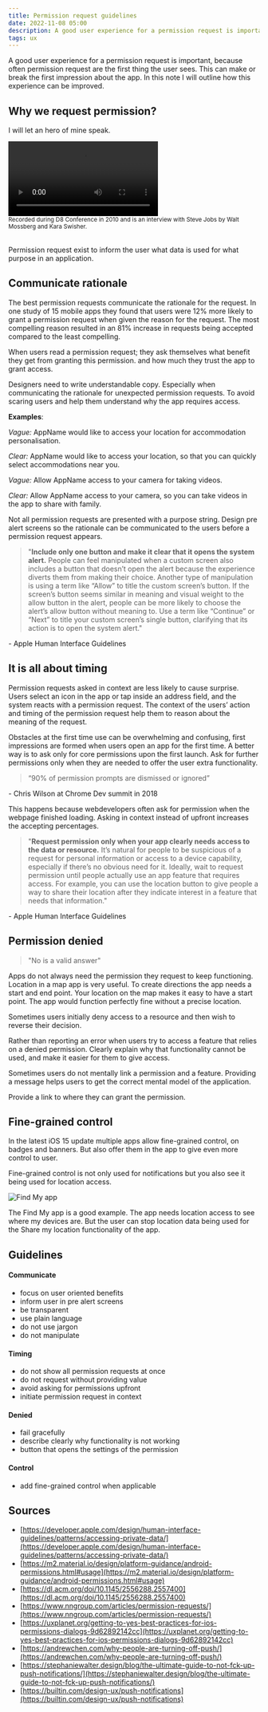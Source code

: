 ```yaml
---
title: Permission request guidelines
date: 2022-11-08 05:00
description: A good user experience for a permission request is important, because often permission request are the first thing the user sees. This can make or break the first impression about the app.
tags: ux
---
```


A good user experience for a permission request is important, because often permission request are the first thing the user sees. This can make or break the first impression about the app. In this note I will outline how this experience can be improved. 


## Why we request permission?

I will let an hero of mine speak. 

<video class="video-shortcode" preload="auto" controls>
    <source src="https://petercammeraat.net/assets/videos/permission-request-guidelines/steve-jobs-about-privacy-and-permissions.mp4" type="video/mp4">
    There should have been a video here but your browser does not seem
    to support it.
</video>

<br/>
<small>Recorded during D8 Conference in 2010 and is an interview with Steve Jobs by Walt Mossberg and Kara Swisher.</small>
<br/>
<br/>

Permission request exist to inform the user what data is used for what purpose in an application.


## Communicate rationale 

The best permission requests communicate the rationale for the request. In one study of 15 mobile apps they found that users were 12% more likely to grant a permission request when given the reason for the request. The most compelling reason resulted in an 81% increase in requests being accepted compared to the least compelling. 

When users read a permission request; they ask themselves what benefit they get from granting this permission. and how much they trust the app to grant access. 

Designers need to write understandable copy. Especially when communicating the rationale for unexpected permission requests. To avoid scaring users and help them understand why the app requires access. 

**Examples**:

*Vague:* AppName would like to access your location for accommodation personalisation.

*Clear:* AppName would like to access your location, so that you can quickly select accommodations near you.


*Vague:* Allow AppName access to your camera for taking videos.

*Clear:* Allow AppName access to your camera, so you can take videos in the app to share with family.

Not all permission requests are presented with a purpose string. Design pre alert screens so the rationale can be communicated to the users before a permission request appears. 

> "**Include only one button and make it clear that it opens the system alert.** People can feel manipulated when a custom screen also includes a button that doesn’t open the alert because the experience diverts them from making their choice. Another type of manipulation is using a term like “Allow” to title the custom screen’s button. If the screen’s button seems similar in meaning and visual weight to the allow button in the alert, people can be more likely to choose the alert’s allow button without meaning to. Use a term like “Continue” or “Next” to title your custom screen’s single button, clarifying that its action is to open the system alert."

_-_ Apple Human Interface Guidelines


## It is all about timing

Permission requests asked in context are less likely to cause surprise. Users select an icon in the app or tap inside an address field, and the system reacts with a permission request. The context of the users’ action and timing of the permission request help them to reason about the meaning of the request.

Obstacles at the first time use can be overwhelming and confusing, first impressions are formed when users open an app for the first time. A better way is to ask only for core permissions upon the first launch. Ask for further permissions only when they are needed to offer the user extra functionality.

> “90% of permission prompts are dismissed or ignored”

_-_ Chris Wilson at Chrome Dev summit in 2018

This happens because webdevelopers often ask for permission when the webpage finished loading. Asking in context instead of upfront increases the accepting percentages.


> "**Request permission only when your app clearly needs access to the data or resource.** It’s natural for people to be suspicious of a request for personal information or access to a device capability, especially if there’s no obvious need for it. Ideally, wait to request permission until people actually use an app feature that requires access. For example, you can use the location button to give people a way to share their location after they indicate interest in a feature that needs that information."

_-_ Apple Human Interface Guidelines




## Permission denied

> "No is a valid answer"

Apps do not always need the permission they request to keep functioning. Location in a map app is very useful. To create directions the app needs a start and end point. Your location on the map makes it easy to have a start point. The app would function perfectly fine without a precise location.

Sometimes users initially deny access to a resource and then wish to reverse their decision.

Rather than reporting an error when users try to access a feature that relies on a denied permission. Clearly explain why that functionality cannot be used, and make it easier for them to give access.

Sometimes users do not mentally link a permission and a feature. Providing a message helps users to get the correct mental model of the application. 

Provide a link to where they can grant the permission.


## Fine-grained control

In the latest iOS 15 update multiple apps allow fine-grained control, on badges and banners. But also offer them in the app to give even more control to user.

Fine-grained control is not only used for notifications but you also see it being used for location access.

![Find My app](../../../assets/images/journal/permission-request-guidelines/find-my-app.png "Find My app")

The Find My app is a good example. The app needs location access to see where my devices are. But the user can stop location data being used for the Share my location functionality of the app.



## Guidelines

#### Communicate

- focus on user oriented benefits
- inform user in pre alert screens
- be transparent
- use plain language
- do not use jargon
- do not manipulate

#### Timing
- do not show all permission requests at once
- do not request without providing value
- avoid asking for permissions upfront
- initiate permission request in context

#### Denied
- fail gracefully
- describe clearly why functionality is not working
- button that opens the settings of the permission

#### Control
- add fine-grained control when applicable


## Sources
- [https://developer.apple.com/design/human-interface-guidelines/patterns/accessing-private-data/](https://developer.apple.com/design/human-interface-guidelines/patterns/accessing-private-data/)
- [https://m2.material.io/design/platform-guidance/android-permissions.html#usage](https://m2.material.io/design/platform-guidance/android-permissions.html#usage)
- [https://dl.acm.org/doi/10.1145/2556288.2557400](https://dl.acm.org/doi/10.1145/2556288.2557400)
- [https://www.nngroup.com/articles/permission-requests/](https://www.nngroup.com/articles/permission-requests/)
- [https://uxplanet.org/getting-to-yes-best-practices-for-ios-permissions-dialogs-9d62892142cc](https://uxplanet.org/getting-to-yes-best-practices-for-ios-permissions-dialogs-9d62892142cc)
- [https://andrewchen.com/why-people-are-turning-off-push/](https://andrewchen.com/why-people-are-turning-off-push/)
- [https://stephaniewalter.design/blog/the-ultimate-guide-to-not-fck-up-push-notifications/](https://stephaniewalter.design/blog/the-ultimate-guide-to-not-fck-up-push-notifications/)
- [https://builtin.com/design-ux/push-notifications](https://builtin.com/design-ux/push-notifications)
